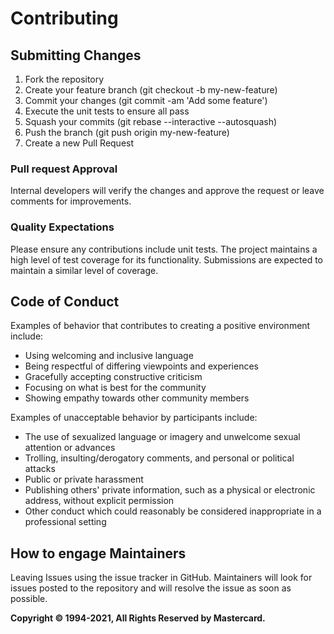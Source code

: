 # Contributing

## Submitting Changes
1. Fork the repository
2. Create your feature branch (git checkout -b my-new-feature)
3. Commit your changes (git commit -am 'Add some feature')
4. Execute the unit tests to ensure all pass
5. Squash your commits (git rebase --interactive --autosquash)
6. Push the branch (git push origin my-new-feature)
7. Create a new Pull Request

### Pull request Approval

Internal developers will verify the changes and approve the request or leave comments for improvements.

### Quality Expectations
Please ensure any contributions include unit tests. The project maintains a high level of test coverage for its functionality.
Submissions are expected to maintain a similar level of coverage.

## Code of Conduct

Examples of behavior that contributes to creating a positive environment
include:

* Using welcoming and inclusive language
* Being respectful of differing viewpoints and experiences
* Gracefully accepting constructive criticism
* Focusing on what is best for the community
* Showing empathy towards other community members

Examples of unacceptable behavior by participants include:

* The use of sexualized language or imagery and unwelcome sexual attention or
advances
* Trolling, insulting/derogatory comments, and personal or political attacks
* Public or private harassment
* Publishing others' private information, such as a physical or electronic
  address, without explicit permission
* Other conduct which could reasonably be considered inappropriate in a
  professional setting

## How to engage Maintainers
Leaving Issues using the issue tracker in GitHub.
Maintainers will look for issues posted to the repository and will resolve the issue as soon as possible.
  
  **Copyright © 1994-2021, All Rights Reserved by Mastercard.**